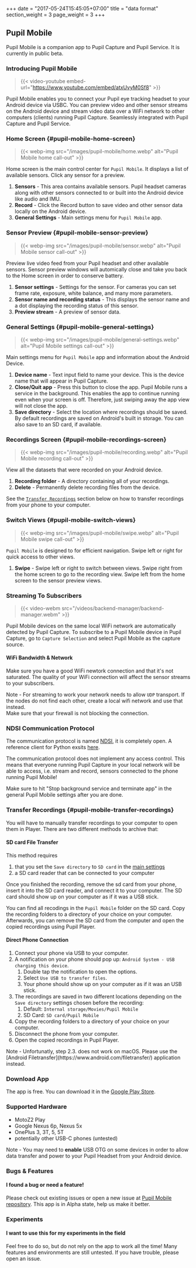 +++
date = "2017-05-24T15:45:05+07:00"
title = "data format"
section_weight = 3
page_weight = 3
+++

## Pupil Mobile

Pupil Mobile is a companion app to Pupil Capture and Pupil Service. It is currently in public beta.

### Introducing Pupil Mobile

> {{< video-youtube embed-url="https://www.youtube.com/embed/atxUvyM0Sf8" >}}

Pupil Mobile enables you to connect your Pupil eye tracking headset to your Android device via USBC.
You can preview video and other sensor streams on the Android device and stream video data over a WiFi network to other computers (clients) running Pupil Capture.
Seamlessly integrated with Pupil Capture and Pupil Service.

### Home Screen {#pupil-mobile-home-screen}

> {{< webp-img src="/images/pupil-mobile/home.webp" alt="Pupil Mobile home call-out" >}}

Home screen is the main control center for `Pupil Mobile`.
It displays a list of available sensors.
Click any sensor for a preview.

1. **Sensors** - This area contains available sensors. Pupil headset cameras along with other sensors connected to or built into the Android device like audio and IMU.
1. **Record** - Click the Record button to save video and other sensor data locally on the Android device.
1. **General Settings** - Main settings menu for `Pupil Mobile` app.

### Sensor Preview {#pupil-mobile-sensor-preview}

> {{< webp-img src="/images/pupil-mobile/sensor.webp" alt="Pupil Mobile sensor call-out" >}}

Preview live video feed from your Pupil headset and other available sensors.
Sensor preview windows will automically close and take you back to the Home screen in order to conserve battery.

1. **Sensor settings** - Settings for the sensor. For cameras you can set frame rate, exposure, white balance, and many more parameters.
1. **Sensor name and recording status** - This displays the sensor name and a dot displaying the recording status of this sensor.
1. **Preview stream** - A preview of sensor data.

### General Settings {#pupil-mobile-general-settings}

> {{< webp-img src="/images/pupil-mobile/general-settings.webp" alt="Pupil Mobile settings call-out" >}}

Main settings menu for `Pupil Mobile` app and information about the Android Device.

1. **Device name** - Text input field to name your device. This is the device name that will appear in Pupil Capture.
1. **Close/Quit app** - Press this button to close the app. Pupil Mobile runs a service in the background. This enables the app to continue running even when your screen is off. Therefore, just swiping away the app view will not close the app.
1. **Save directory** - Select the location where recordings should be saved. By default recordings are saved on Android's built in storage. You can also save to an SD card, if available.

### Recordings Screen {#pupil-mobile-recordings-screen}

> {{< webp-img src="/images/pupil-mobile/recording.webp" alt="Pupil Mobile recording call-out" >}}

View all the datasets that were recorded on your Android device.

1. **Recording folder** - A directory containing all of your recordings.
1. **Delete** - Permanently delete recording files from the device.

See the [`Transfer Recordings`](#pupil-mobile-transfer-recordings) section below on how to transfer recordings from your phone to your computer.

### Switch Views {#pupil-mobile-switch-views}

> {{< webp-img src="/images/pupil-mobile/swipe.webp" alt="Pupil Mobile swipe call-out" >}}

`Pupil Mobile` is designed to for efficient navigation.
Swipe left or right for quick access to other views.

1. **Swipe** - Swipe left or right to switch between views. Swipe right from the home screen to go to the recording view. Swipe left from the home screen to the sensor preview views.

### Streaming To Subscribers

> {{< video-webm src="/videos/backend-manager/backend-manager.webm" >}}

Pupil Mobile devices on the same local WiFi network are automatically detected by Pupil Capture. To subscribe to a Pupil Mobile device in Pupil Capture, go to `Capture Selection` and select Pupil Mobile as the capture source.

#### WiFi Bandwidth & Network

Make sure you have a good WiFi newtork connection and that it's not saturated. The quality of your WiFi connection will affect the sensor streams to your subscribers.

<aside class="notice">
Note - For streaming to work your network needs to allow <code>UDP</code> transport.
If the nodes do not find each other, create a local wifi network and use that instead.
</aside>

<aside class="warning">
Make sure that your firewall is not blocking the connection.
</aside>

### NDSI Communication Protocol

The communication protocol is named [NDSI](https://github.com/pupil-labs/pyndsi/blob/master/ndsi-commspec.md), it is completely open. A reference client for Python exsits [here](https://github.com/pupil-labs/pyndsi).

<aside class="warning">
The communication protocol does not implement any access control.
This means that everyone running Pupil Capture in your local network will be able to access,
i.e. stream and record, sensors connected to the phone running Pupil Mobile!

Make sure to hit "Stop background service and terminate app" in the general Pupil Mobile settings after you are done.
</aside>

### Transfer Recordings {#pupil-mobile-transfer-recordings}

You will have to manually transfer recordings to your computer to open them in Player.
There are two different methods to archive that:

#### SD card File Transfer

This method requires

1. that you set the `Save directory` to `SD card` in the [main settings](#pupil-mobile-general-settings)
1. a SD card reader that can be connected to your computer

Once you finished the recording, remove the sd card from your phone,
insert it into the SD card reader, and connect it to your computer.
The SD card should show up on your computer as if it was a USB stick.

You can find all recodings in the `Pupil Mobile` folder on the SD card.
Copy the recording folders to a directory of your choice on your computer.
Afterwards, you can remove the SD card from the computer and open the copied recordings using Pupil Player.

#### Direct Phone Connection

1. Connect your phone via USB to your computer.
1. A notification on your phone should pop up: `Android System - USB charging this device`.
    1. Double tap the notification to open the options.
    1. Select `Use USB to transfer files`.
    1. Your phone should show up on your computer as if it was an USB stick.
1. The recordings are saved in two different locations depending on the `Save directory` settings chosen before the recording:
    1. Default: `Internal storage/Movies/Pupil Mobile`
    1. SD Card: `SD card/Pupil Mobile`
1. Copy the recording folders to a directory of your choice on your computer.
1. Disconnect the phone from your computer.
1. Open the copied recordings in Pupil Player.

<aside class="notice">
Note - Unfortunatly, step 2.3. does not work on macOS. Please use the [Android Filetransfer](https://www.android.com/filetransfer/) application instead.
</aside>

### Download App

The app is free. You can download it in the [Google Play Store](https://play.google.com/store/apps/details?id=com.pupillabs.pupilmobile).

### Supported Hardware

- MotoZ2 Play
- Google Nexus 6p, Nexus 5x
- OnePlus 3, 3T, 5, 5T
- potentially other USB-C phones (untested)

<aside class="notice">
Note - You may need to <strong>enable</strong> USB OTG on some devices in order to allow data transfer and power to your Pupil Headset from your Android device.
</aside>

### Bugs & Features

#### I found a bug or need a feature!

Please check out existing issues or open a new issue at [Pupil Mobile repository](https://github.com/pupil-labs/pupil-mobile-app). This app is in Alpha state, help us make it better.

### Experiments

#### I want to use this for my experiments in the field

Feel free to do so, but do not rely on the app to work all the time! Many features and environments are still untested. If you have trouble, please open an issue.

